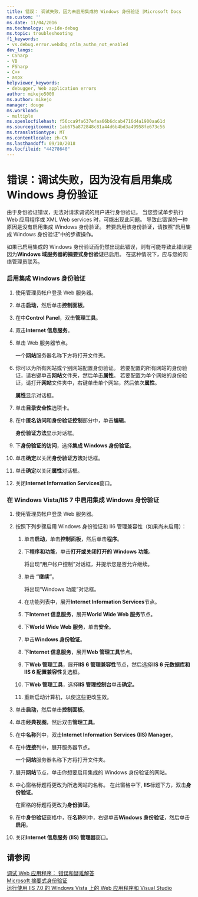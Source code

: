 ```yaml
---
title: 错误： 调试失败，因为未启用集成的 Windows 身份验证 |Microsoft Docs
ms.custom: ''
ms.date: 11/04/2016
ms.technology: vs-ide-debug
ms.topic: troubleshooting
f1_keywords:
- vs.debug.error.webdbg_ntlm_authn_not_enabled
dev_langs:
- CSharp
- VB
- FSharp
- C++
- aspx
helpviewer_keywords:
- debugger, Web application errors
author: mikejo5000
ms.author: mikejo
manager: douge
ms.workload:
- multiple
ms.openlocfilehash: f56cca9fa637efaa66b6dcab4716d4a1900aa61d
ms.sourcegitcommit: 1ab675a872848c81a44d6b4bd3a49958fe673c56
ms.translationtype: MT
ms.contentlocale: zh-CN
ms.lasthandoff: 09/10/2018
ms.locfileid: "44278640"
---
```

# <a name="error-debugging-failed-because-integrated-windows-authentication-is-not-enabled"></a>错误：调试失败，因为没有启用集成 Windows 身份验证
由于身份验证错误，无法对请求调试的用户进行身份验证。 当您尝试单步执行 Web 应用程序或 XML Web services 时，可能出现此问题。 导致此错误的一种原因是没有启用集成 Windows 身份验证。 若要启用该身份验证，请按照“启用集成 Windows 身份验证”中的步骤操作。  
  
 如果已启用集成的 Windows 身份验证而仍然出现此错误，则有可能导致此错误是因为**Windows 域服务器的摘要式身份验证**已启用。 在这种情况下，应与您的网络管理员联系。  
  
### <a name="to-enable-integrated-windows-authentication"></a>启用集成 Windows 身份验证  
  
1.  使用管理员帐户登录 Web 服务器。  
  
2.  单击**启动**，然后单击**控制面板**。  
  
3.  在中**Control Panel**，双击**管理工具**。  
  
4.  双击**Internet 信息服务**。  
  
5.  单击 Web 服务器节点。  
  
     一个**网站**服务器名称下方将打开文件夹。  
  
6.  你可以为所有网站或个别网站配置身份验证。 若要配置的所有网站的身份验证，请右键单击**网站**文件夹，然后单击**属性**。 若要配置为单个网站的身份验证，请打开**网站**文件夹中，右键单击单个网站，然后依次**属性**。  
  
     **属性**显示对话框。  
  
7.  单击**目录安全性**选项卡。  
  
8.  在中**匿名访问和身份验证控制**部分中，单击**编辑**。  
  
     **身份验证方法**显示对话框。  
  
9. 下**身份验证的访问**，选择**集成 Windows 身份验证**。  
  
10. 单击**确定**以关闭**身份验证方法**对话框。  
  
11. 单击**确定**以关闭**属性**对话框。  
  
12. 关闭**Internet Information Services**窗口。  
  
### <a name="to-enable-integrated-windows-authentication-in-windows-vistaiis-7"></a>在 Windows Vista/IIS 7 中启用集成 Windows 身份验证  
  
1.  使用管理员帐户登录 Web 服务器。  
  
2.  按照下列步骤启用 Windows 身份验证和 II6 管理兼容性（如果尚未启用）：  
  
    1.  单击**启动**，单击**控制面板**，然后单击**程序**。  
  
    2.  下**程序和功能**，单击**打开或关闭打开的 Windows 功能**。  
  
         将出现“用户帐户控制”对话框，并提示您是否允许继续。  
  
    3.  单击 **“继续”**。  
  
         将出现“Windows 功能”对话框。  
  
    4.  在功能列表中，展开**Internet Information Services**节点。  
  
    5.  下**Internet 信息服务**，展开**World Wide Web 服务**节点。  
  
    6.  下**World Wide Web 服务**，单击**安全**。  
  
    7.  单击**Windows 身份验证**。  
  
    8.  下**Internet 信息服务**，展开**Web 管理工具**节点。  
  
    9. 下**Web 管理工具**，展开**IIS 6 管理兼容性**节点，然后选择**IIS 6 元数据库和 IIS 6 配置兼容性**复选框。  
  
    10. 下**Web 管理工具**，选择**IIS 管理控制台**单击**确定。**  
  
    11. 重新启动计算机，以使这些更改生效。  
  
3.  单击**启动**，然后单击**控制面板**。  
  
4.  单击**经典视图**，然后双击**管理工具**。  
  
5.  在中**名称**列中，双击**Internet Information Services (IIS) Manager**。  
  
6.  在中**连接**列中，展开服务器节点。  
  
     一个**网站**服务器名称下方将打开文件夹。  
  
7.  展开**网站**节点，单击你想要启用集成的 Windows 身份验证的网站。  
  
8.  中心窗格标题将更改为所选网站的名称。 在此窗格中下, **IIS**标题下方，双击**身份验证**。  
  
     在窗格的标题将更改为**身份验证**。  
  
9. 在中**身份验证**窗格中，在**名称**列中，右键单击**Windows 身份验证**，然后单击**启用**。  
  
10. 关闭**Internet 信息服务 (IIS) 管理器**窗口。  
  
## <a name="see-also"></a>请参阅  
 [调试 Web 应用程序： 错误和疑难解答](../debugger/debugging-web-applications-errors-and-troubleshooting.md)   
 [Microsoft 摘要式身份验证](http://go.microsoft.com/fwlink/?LinkId=77938)   
 [运行使用 IIS 7.0 的 Windows Vista 上的 Web 应用程序和 Visual Studio](https://msdn.microsoft.com/Library/262a82ac-dd0e-4096-86c6-fb463e88be66)